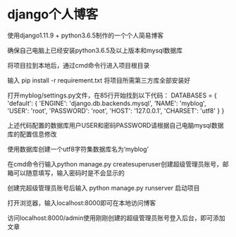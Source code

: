 # django个人博客

使用django1.11.9  + python3.6.5制作的一个个人简易博客

确保自己电脑上已经安装python3.6.5及以上版本和mysql数据库

将项目拉到本地后，通过cmd命令行进入项目根目录

输入 pip install -r requirement.txt 将项目所需第三方库全部安装好

打开myblog/settings.py文件，在85行开始找到以下代码：
DATABASES = {
    'default': {
        'ENGINE': 'django.db.backends.mysql',
        'NAME': 'myblog',
        'USER': 'root',
        'PASSWORD': 'root',
        'HOST': '127.0.0.1',
        'CHARSET': 'utf8'
    }
}

上述代码配置的数据库用户USER和密码PASSWORD请根据自己电脑mysql数据库的配置信息修改

使用数据库创建一个utf8字符集数据库名为‘myblog’

在cmd命令行输入python manage.py createsuperuser创建超级管理员账号，邮箱可以随意填写，输入密码时是不会显示的

创建完超级管理员账号后输入 python manage.py runserver 启动项目

打开浏览器，输入localhost:8000即可在本地访问博客

访问localhost:8000/admin使用刚刚创建的超级管理员账号登入后台，即可添加文章
